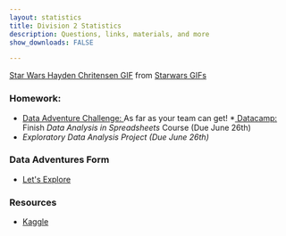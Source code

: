 ```yaml
---
layout: statistics
title: Division 2 Statistics
description: Questions, links, materials, and more
show_downloads: FALSE

---
```


<div class="tenor-gif-embed" data-postid="4813311" data-share-method="host" data-width="100%" data-aspect-ratio="2.360189573459716"><a href="https://tenor.com/view/star-wars-hayden-chritensen-anakin-skywalker-power-gif-4813311">Star Wars Hayden Chritensen GIF</a> from <a href="https://tenor.com/search/starwars-gifs">Starwars GIFs</a></div><script type="text/javascript" async src="https://tenor.com/embed.js"></script>

### Homework: 
* <a href="https://merrickmath.github.io/MerrickMath-datachallenge/"> Data Adventure Challenge: </a> As far as your team can get!
*<a href="https://datacamp.com"> Datacamp:</a> Finish *Data Analysis in Spreadsheets* Course (Due June 26th)
* *Exploratory Data Analysis Project (Due June 26th)*

### Data Adventures Form
* <a href="https://docs.google.com/forms/d/e/1FAIpQLSdiiwROMkGb32edefPc1YkVwIGFTbH9K_VHht0KiOd5_UD3gg/viewform?usp=sf_link"> Let's Explore </a>

### Resources
* <a href="https://www.kaggle.com"> Kaggle </a> 
